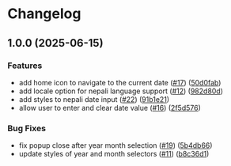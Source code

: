 # Changelog

## 1.0.0 (2025-06-15)


### Features

* add home icon to navigate to the current date ([#17](https://github.com/aj3sh/react-nepali-datetime/issues/17)) ([50d0fab](https://github.com/aj3sh/react-nepali-datetime/commit/50d0fab313f4723620254f5fbab2f94d189fbb25))
* add locale option for nepali language support ([#12](https://github.com/aj3sh/react-nepali-datetime/issues/12)) ([982d80d](https://github.com/aj3sh/react-nepali-datetime/commit/982d80dbd8afa7632dbaa502b74dbace3a6b981d))
* add styles to nepali date input ([#22](https://github.com/aj3sh/react-nepali-datetime/issues/22)) ([91b1e21](https://github.com/aj3sh/react-nepali-datetime/commit/91b1e215328f00099872a50a9568db57a2833593))
* allow user to enter and clear date value ([#16](https://github.com/aj3sh/react-nepali-datetime/issues/16)) ([2f5d576](https://github.com/aj3sh/react-nepali-datetime/commit/2f5d57612fd0e3854511d9ff48b58bd04dc67c81))


### Bug Fixes

* fix popup close after year month selection ([#19](https://github.com/aj3sh/react-nepali-datetime/issues/19)) ([5b4db66](https://github.com/aj3sh/react-nepali-datetime/commit/5b4db66a750974345e6dd02c705ef688a415e51e))
* update styles of year and month selectors ([#11](https://github.com/aj3sh/react-nepali-datetime/issues/11)) ([b8c36d1](https://github.com/aj3sh/react-nepali-datetime/commit/b8c36d1dfc629935ab196376814c62ff31c1695c))
